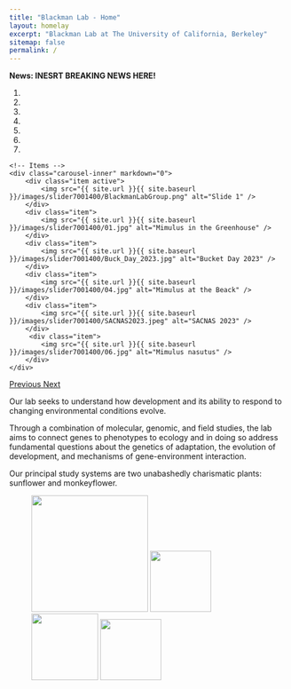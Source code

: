 ```yaml
---
title: "Blackman Lab - Home"
layout: homelay
excerpt: "Blackman Lab at The University of California, Berkeley"
sitemap: false
permalink: /
---
```


**News: INESRT BREAKING NEWS HERE!**


<div markdown="0" id="carousel" class="carousel slide" data-ride="carousel" data-interval="4000" data-pause="hover" >
    <!-- Menu -->
    <ol class="carousel-indicators">
        <li data-target="#carousel" data-slide-to="0" class="active"></li>
        <li data-target="#carousel" data-slide-to="1"></li>
        <li data-target="#carousel" data-slide-to="2"></li>
        <li data-target="#carousel" data-slide-to="3"></li>
        <li data-target="#carousel" data-slide-to="4"></li>
        <li data-target="#carousel" data-slide-to="5"></li>
        <li data-target="#carousel" data-slide-to="6"></li>
    </ol>

    <!-- Items -->
    <div class="carousel-inner" markdown="0">
        <div class="item active">
            <img src="{{ site.url }}{{ site.baseurl }}/images/slider7001400/BlackmanLabGroup.png" alt="Slide 1" />
        </div>
        <div class="item">
            <img src="{{ site.url }}{{ site.baseurl }}/images/slider7001400/01.jpg" alt="Mimulus in the Greenhouse" />
        </div>
        <div class="item">
            <img src="{{ site.url }}{{ site.baseurl }}/images/slider7001400/Buck_Day_2023.jpg" alt="Bucket Day 2023" />
        </div>
        <div class="item">
            <img src="{{ site.url }}{{ site.baseurl }}/images/slider7001400/04.jpg" alt="Mimulus at the Beack" />
        </div>
        <div class="item">
            <img src="{{ site.url }}{{ site.baseurl }}/images/slider7001400/SACNAS2023.jpeg" alt="SACNAS 2023" />
        </div>       
         <div class="item">
            <img src="{{ site.url }}{{ site.baseurl }}/images/slider7001400/06.jpg" alt="Mimulus nasutus" />
        </div>
    </div>
  <a class="left carousel-control" href="#carousel" role="button" data-slide="prev">
    <span class="glyphicon glyphicon-chevron-left" aria-hidden="true"></span>
    <span class="sr-only">Previous</span>
  </a>
  <a class="right carousel-control" href="#carousel" role="button" data-slide="next">
    <span class="glyphicon glyphicon-chevron-right" aria-hidden="true"></span>
    <span class="sr-only">Next</span>
  </a>
</div>

Our lab seeks to understand how development and its ability to respond to changing environmental conditions evolve. 

Through a combination of molecular, genomic, and field studies, the lab aims to connect genes to phenotypes to ecology and in doing so address fundamental questions about the genetics of adaptation, the evolution of development, and mechanisms of gene-environment interaction. 

Our principal study systems are two unabashedly charismatic plants: sunflower and monkeyflower.

<figure class="fourth">
  <img src="{{ site.url }}{{ site.baseurl }}/images/logopic/Logo_Leiden.jpg" style="width: 210px">
  <img src="{{ site.url }}{{ site.baseurl }}/images/logopic/Logo_Nanofront.jpg" style="width: 110px">
  <img src="{{ site.url }}{{ site.baseurl }}/images/logopic/Logo_NWO.jpg" style="width: 120px">
  <img src="{{ site.url }}{{ site.baseurl }}/images/logopic/Logo_ERC.jpg" style="width: 110px">
</figure>
